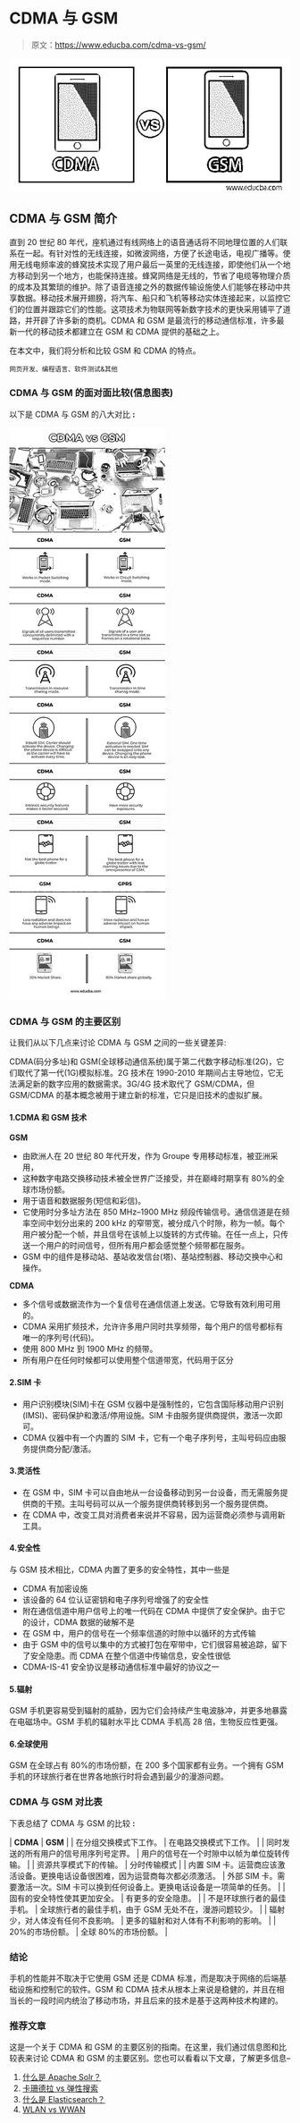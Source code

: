 # CDMA 与 GSM

> 原文：<https://www.educba.com/cdma-vs-gsm/>

![CDMA-vs-GSM](img/8ce7cc0d7d910f3b3d52d95d5125cd49.png)



## CDMA 与 GSM 简介

直到 20 世纪 80 年代，座机通过有线网络上的语音通话将不同地理位置的人们联系在一起。有针对性的无线连接，如微波网络，方便了长途电话，电视广播等。使用无线电频率波的蜂窝技术实现了用户最后一英里的无线连接，即使他们从一个地方移动到另一个地方，也能保持连接。蜂窝网络是无线的，节省了电缆等物理介质的成本及其繁琐的维护。除了语音连接之外的数据传输设施使人们能够在移动中共享数据。移动技术展开翅膀，将汽车、船只和飞机等移动实体连接起来，以监控它们的位置并跟踪它们的性能。这项技术为物联网等新数字技术的更快采用铺平了道路，并开辟了许多新的商机。CDMA 和 GSM 是最流行的移动通信标准，许多最新一代的移动技术都建立在 GSM 和 CDMA 提供的基础之上。

在本文中，我们将分析和比较 GSM 和 CDMA 的特点。

<small>网页开发、编程语言、软件测试&其他</small>

### CDMA 与 GSM 的面对面比较(信息图表)

以下是 CDMA 与 GSM 的八大对比 **:**

![CDMA vs GSM info](img/883df9138ba569cc766a59587c508c67.png)



### CDMA 与 GSM 的主要区别

让我们从以下几点来讨论 CDMA 与 GSM 之间的一些关键差异:

CDMA(码分多址)和 GSM(全球移动通信系统)属于第二代数字移动标准(2G)，它们取代了第一代(1G)模拟标准。2G 技术在 1990-2010 年期间占主导地位，它无法满足新的数字应用的数据需求。3G/4G 技术取代了 GSM/CDMA，但 GSM/CDMA 的基本概念被用于建立新的标准，它只是旧技术的虚拟扩展。

#### 1.CDMA 和 GSM 技术

**GSM**

*   由欧洲人在 20 世纪 80 年代开发，作为 Groupe 专用移动标准，被亚洲采用，
*   这种数字电路交换移动技术被全世界广泛接受，并在巅峰时期享有 80%的全球市场份额。
*   用于语音和数据服务(短信和彩信)。
*   它使用时分多址方法在 850 MHz–1900 MHz 频段传输信号。通信信道是在频率空间中划分出来的 200 kHz 的窄带宽，被分成八个时隙，称为一帧。每个用户被分配一个帧，并且信号在该帧上以旋转的方式传输。在任一点上，只传送一个用户的时间信号，但所有用户都会感觉整个频带都在服务。
*   GSM 中的组件是移动站、基站收发信台(塔)、基站控制器、移动交换中心和操作。

**CDMA**

*   多个信号或数据流作为一个复信号在通信信道上发送。它导致有效利用可用的。
*   CDMA 采用扩频技术，允许许多用户同时共享频带，每个用户的信号都标有唯一的序列号(代码)。
*   使用 800 MHz 到 1900 MHz 的频带。
*   所有用户在任何时候都可以使用整个信道带宽，代码用于区分

#### 2.SIM 卡

*   用户识别模块(SIM)卡在 GSM 仪器中是强制性的，它包含国际移动用户识别(IMSI)、密码保护和激活/停用设施。SIM 卡由服务提供商提供，激活一次即可。
*   CDMA 仪器中有一个内置的 SIM 卡，它有一个电子序列号，主叫号码应由服务提供商分配/激活。

#### 3.灵活性

*   在 GSM 中，SIM 卡可以自由地从一台设备移动到另一台设备，而无需服务提供商的干预。主叫号码可以从一个服务提供商转移到另一个服务提供商。
*   在 CDMA 中，改变工具对消费者来说并不容易，因为运营商必须参与调用新工具。

#### 4.安全性

与 GSM 技术相比，CDMA 内置了更多的安全特性，其中一些是

*   CDMA 有加密设施
*   该设备的 64 位认证密钥和电子序列号增强了的安全性
*   附在通信信道中用户信号上的唯一代码在 CDMA 中提供了安全保护。由于它的设计，CDMA 数据的破解不是
*   在 GSM 中，用户的信号在一个频率信道的时隙中以循环的方式传输
*   由于 GSM 中的信号以集中的方式被打包在窄带中，它们很容易被追踪，留下了安全隐患。而 CDMA 在整个信道中传输信息，安全性很低
*   CDMA-IS-41 安全协议是移动通信标准中最好的协议之一

#### 5.辐射

GSM 手机更容易受到辐射的威胁，因为它们会持续产生电波脉冲，并更多地暴露在电磁场中。GSM 手机的辐射水平比 CDMA 手机高 28 倍，生物反应性更强。

#### 6.全球使用

GSM 在全球占有 80%的市场份额，在 200 多个国家都有业务。一个拥有 GSM 手机的环球旅行者在世界各地旅行时将会遇到最少的漫游问题。

### CDMA 与 GSM 对比表

下表总结了 CDMA 与 GSM 的比较 **:**

| **CDMA** | **GSM** |
| 在分组交换模式下工作。 | 在电路交换模式下工作。 |
| 同时发送的所有用户的信号用序列号定界。 | 用户的信号在一个时隙中以帧为单位旋转传输。 |
| 资源共享模式下的传输。 | 分时传输模式 |
| 内置 SIM 卡。运营商应该激活设备。更换电话设备很困难，因为运营商每次都必须激活。 | 外部 SIM 卡。需要激活一次。SIM 卡可以换到任何设备上。更换电话设备是一项简单的任务。 |
| 固有的安全特性使其更加安全。 | 有更多的安全隐患。 |
| 不是环球旅行者的最佳手机。 | 全球旅行者的最佳手机，由于 GSM 无处不在，漫游问题较少。 |
| 辐射少，对人体没有任何不良影响。 | 更多的辐射和对人体有不利影响的影响。 |
| 20%的市场份额。 | 全球 80%的市场份额。 |

### 结论

手机的性能并不取决于它使用 GSM 还是 CDMA 标准，而是取决于网络的后端基础设施和控制它的软件。GSM 和 CDMA 技术从根本上来说是稳健的，并且在相当长的一段时间内统治了移动市场，并且后来的技术是基于这两种技术构建的。

### 推荐文章

这是一个关于 CDMA 和 GSM 的主要区别的指南。在这里，我们通过信息图和比较表来讨论 CDMA 和 GSM 的主要区别。您也可以看看以下文章，了解更多信息–

1.  [什么是 Apache Solr？](https://www.educba.com/apache-solr/)
2.  [卡珊德拉 vs 弹性搜索](https://www.educba.com/cassandra-vs-elasticsearch/)
3.  [什么是 Elasticsearch？](https://www.educba.com/what-is-elasticsearch/)
4.  [WLAN vs WWAN](https://www.educba.com/wlan-vs-wwan/)





